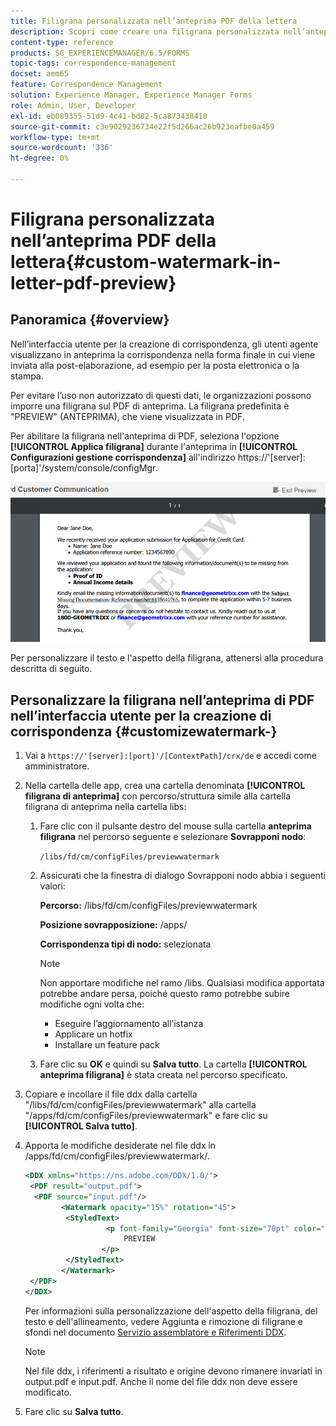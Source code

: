 ```yaml
---
title: Filigrana personalizzata nell’anteprima PDF della lettera
description: Scopri come creare una filigrana personalizzata nell’anteprima PDF della lettera.
content-type: reference
products: SG_EXPERIENCEMANAGER/6.5/FORMS
topic-tags: correspondence-management
docset: aem65
feature: Correspondence Management
solution: Experience Manager, Experience Manager Forms
role: Admin, User, Developer
exl-id: eb089355-51d9-4c41-bd82-5ca873438410
source-git-commit: c3e9029236734e22f5d266ac26b923eafbe0a459
workflow-type: tm+mt
source-wordcount: '336'
ht-degree: 0%

---
```


# Filigrana personalizzata nell’anteprima PDF della lettera{#custom-watermark-in-letter-pdf-preview}

## Panoramica {#overview}

Nell’interfaccia utente per la creazione di corrispondenza, gli utenti agente visualizzano in anteprima la corrispondenza nella forma finale in cui viene inviata alla post-elaborazione, ad esempio per la posta elettronica o la stampa.

Per evitare l’uso non autorizzato di questi dati, le organizzazioni possono imporre una filigrana sul PDF di anteprima. La filigrana predefinita è &quot;PREVIEW&quot; (ANTEPRIMA), che viene visualizzata in PDF.

Per abilitare la filigrana nell&#39;anteprima di PDF, seleziona l&#39;opzione **[!UICONTROL Applica filigrana]** durante l&#39;anteprima in **[!UICONTROL Configurazioni gestione corrispondenza]** all&#39;indirizzo https://&#39;[server]:[porta]&#39;/system/console/configMgr.

![filigrana predefinita](assets/default-watermark.png)

Per personalizzare il testo e l&#39;aspetto della filigrana, attenersi alla procedura descritta di seguito.

## Personalizzare la filigrana nell’anteprima di PDF nell’interfaccia utente per la creazione di corrispondenza {#customizewatermark-}

1. Vai a `https://'[server]:[port]'/[ContextPath]/crx/de` e accedi come amministratore.
1. Nella cartella delle app, crea una cartella denominata **[!UICONTROL filigrana di anteprima]** con percorso/struttura simile alla cartella filigrana di anteprima nella cartella libs:

   1. Fare clic con il pulsante destro del mouse sulla cartella **anteprima filigrana** nel percorso seguente e selezionare **Sovrapponi nodo**:

      `/libs/fd/cm/configFiles/previewwatermark`

   1. Assicurati che la finestra di dialogo Sovrapponi nodo abbia i seguenti valori:

      **Percorso:** /libs/fd/cm/configFiles/previewwatermark

      **Posizione sovrapposizione:** /apps/

      **Corrispondenza tipi di nodo:** selezionata

      >[!NOTE]
      >
      >Non apportare modifiche nel ramo /libs. Qualsiasi modifica apportata potrebbe andare persa, poiché questo ramo potrebbe subire modifiche ogni volta che:
      >
      >    
      >    
      >    * Eseguire l’aggiornamento all’istanza
      >    * Applicare un hotfix
      >    * Installare un feature pack
      >    
      >

   1. Fare clic su **OK** e quindi su **Salva tutto**. La cartella **[!UICONTROL anteprima filigrana]** è stata creata nel percorso specificato.

1. Copiare e incollare il file ddx dalla cartella &quot;/libs/fd/cm/configFiles/previewwatermark&quot; alla cartella &quot;/apps/fd/cm/configFiles/previewwatermark&quot; e fare clic su **[!UICONTROL Salva tutto]**.
1. Apporta le modifiche desiderate nel file ddx in /apps/fd/cm/configFiles/previewwatermark/.

   ```xml
   <DDX xmlns="https://ns.adobe.com/DDX/1.0/">
    <PDF result="output.pdf">
     <PDF source="input.pdf"/>
           <Watermark opacity="15%" rotation="45">
            <StyledText>
                     <p font-family="Georgia" font-size="70pt" color="black" font-weight="bold">
                         PREVIEW
                    </p>
            </StyledText>
           </Watermark>
    </PDF>
   </DDX>
   ```

   Per informazioni sulla personalizzazione dell&#39;aspetto della filigrana, del testo e dell&#39;allineamento, vedere Aggiunta e rimozione di filigrane e sfondi nel documento [Servizio assemblatore e Riferimenti DDX](https://help.adobe.com/en_US/livecycle/11.0/ddxRef.pdf).

   >[!NOTE]
   >
   >Nel file ddx, i riferimenti a risultato e origine devono rimanere invariati in output.pdf e input.pdf. Anche il nome del file ddx non deve essere modificato.

1. Fare clic su **Salva tutto**.
